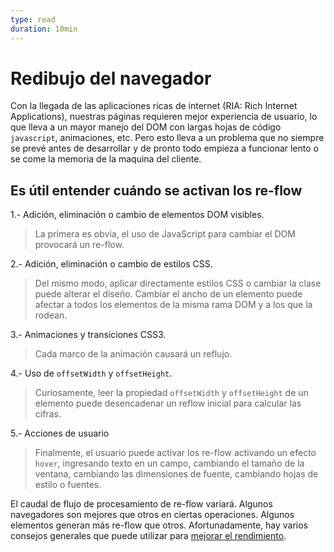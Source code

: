 ```yaml
---
type: read
duration: 10min
---
```


# Redibujo del navegador

Con la llegada de las aplicaciones ricas de internet (RIA: Rich Internet
Applications), nuestras páginas requieren mejor experiencia de usuario, lo que
lleva a un mayor manejo del DOM con largas hojas de código `javascript`,
animaciones, etc. Pero esto lleva a un problema que no siempre se prevé antes
de desarrollar y de pronto todo empieza a funcionar lento o se come la memoria
de la maquina del cliente.

## Es útil entender cuándo se activan los re-flow

1.- Adición, eliminación o cambio de elementos DOM visibles.

> La primera es obvia, el uso de JavaScript para cambiar el DOM provocará un
re-flow.

2.- Adición, eliminación o cambio de estilos CSS.

> Del mismo modo, aplicar directamente estilos CSS o cambiar la clase puede
> alterar el diseño. Cambiar el ancho de un elemento puede afectar a todos los
> elementos de la misma rama DOM y a los que la rodean.

3.- Animaciones y transiciones CSS3.

>Cada marco de la animación causará un reflujo.

4.- Uso de `offsetWidth` y `offsetHeight`.

> Curiosamente, leer la propiedad `offsetWidth` y `offsetHeight` de un elemento
> puede desencadenar un reflow inicial para calcular las cifras.

5.- Acciones de usuario

> Finalmente, el usuario puede activar los re-flow activando un efecto `hover`,
> ingresando texto en un campo, cambiando el tamaño de la ventana, cambiando las
> dimensiones de fuente, cambiando hojas de estilo o fuentes.

El caudal de flujo de procesamiento de re-flow variará. Algunos navegadores
son mejores que otros en ciertas operaciones. Algunos elementos generan más
re-flow que otros. Afortunadamente, hay varios consejos generales que puede
utilizar para [mejorar el rendimiento](https://developers.google.com/speed/docs/insights/browser-reflow).
